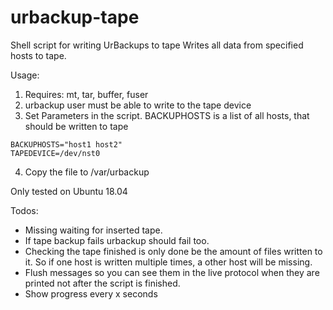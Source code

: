 # urbackup-tape
Shell script for writing UrBackups to tape
Writes all data from specified hosts to tape.

Usage:

  1. Requires: mt, tar, buffer, fuser
  2. urbackup user must be able to write to the tape device
  3. Set Parameters in the script. BACKUPHOSTS is a list of all hosts, that should be written to tape
    
    BACKUPHOSTS="host1 host2"
    TAPEDEVICE=/dev/nst0

  4. Copy the file to /var/urbackup
  
 
Only tested on Ubuntu 18.04 


Todos: 
- Missing waiting for inserted tape.
- If tape backup fails urbackup should fail too.
- Checking the tape finished is only done be the amount of files written to it. So if one host is written multiple times, a other host will be missing. 
- Flush messages so you can see them in the live protocol when they are printed not after the script is finished.
- Show progress every x seconds

 

